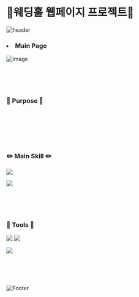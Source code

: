 # :carousel_horse:웨딩홀&nbsp;웹페이지&nbsp;프로젝트:carousel_horse:
![header](https://capsule-render.vercel.app/api?type=waving&color=auto&height=300&section=header&text=LUNA&fontSize=80)


### <li>Main&nbsp;Page</li>
![image](https://user-images.githubusercontent.com/93702328/162648616-0237c121-4ead-4c76-af8a-4a256c26238b.png)
</br></br></br></br></br>


### :pushpin:&nbsp;Purpose&nbsp;:pushpin: 
</br></br></br></br></br>



### :pencil2:&nbsp;Main&nbsp;Skill&nbsp;:pencil2:

<img src="https://camo.githubusercontent.com/5521c01b150bd8e7a7c23ea3974b5ea8ac776e920e838d1ca73f491c9f2ed7d8/68747470733a2f2f696d672e736869656c64732e696f2f62616467652f537072696e6720426f6f742d3644423333463f7374796c653d26666c61742d737175617265266c6f676f3d537072696e67426f6f74266c6f676f436f6c6f723d7768697465" data-canonical-src="https://img.shields.io/badge/Spring Boot-6DB33F?style=&amp;flat-square&amp;logo=SpringBoot&amp;logoColor=white" style="max-width: 100%;">

<img src="https://camo.githubusercontent.com/373d4fa9ba9245d811336f29bdca4617c00739b772ec8f2ef6ed0f9e7a42e81d/68747470733a2f2f696d672e736869656c64732e696f2f62616467652f4d7953514c2d3434373941313f7374796c653d666c61742d737175617265266c6f676f3d4d7953514c266c6f676f436f6c6f723d7768697465" data-canonical-src="https://img.shields.io/badge/MySQL-4479A1?style=flat-square&amp;logo=MySQL&amp;logoColor=white" style="max-width: 100%;"></br></br></br></br></br>



### :triangular_ruler:&nbsp;Tools&nbsp;:triangular_ruler:

<img src="https://camo.githubusercontent.com/559725f0cca06215283b12ee9bf65c13d9de0ede1c095dd0410d016e463b4798/68747470733a2f2f696d672e736869656c64732e696f2f62616467652f56697375616c2053747564696f20436f64652d3030374143433f7374796c653d666c61742d737175617265266c6f676f3d56697375616c53747564696f436f6465266c6f676f436f6c6f723d7768697465" data-canonical-src="https://img.shields.io/badge/Visual Studio Code-007ACC?style=flat-square&amp;logo=VisualStudioCode&amp;logoColor=white" style="max-width: 100%;">

<img src="https://camo.githubusercontent.com/93bc423ef5afc1d96da90ee44d05f6c78b91ca2ec911926b4d4536077da51850/68747470733a2f2f696d672e736869656c64732e696f2f62616467652f476974204875622d3138313731373f7374796c653d666c61742d737175617265266c6f676f3d476974487562266c6f676f436f6c6f723d7768697465" data-canonical-src="https://img.shields.io/badge/Git Hub-181717?style=flat-square&amp;logo=GitHub&amp;logoColor=white" style="max-width: 100%;">

<img src="https://camo.githubusercontent.com/f387e5d62a5ee9af7f5697c412bc3ad3d4efaed6aa22937dc72223a1545dbb68/68747470733a2f2f696d672e736869656c64732e696f2f62616467652f45636c697073652d3243323235353f7374796c653d666c61742d737175617265266c6f676f3d45636c69707365266c6f676f436f6c6f723d7768697465" data-canonical-src="https://img.shields.io/badge/Eclipse-2C2255?style=flat-square&amp;logo=Eclipse&amp;logoColor=white" style="max-width: 100%;"> </br></br></br></br></br>


![Footer](https://capsule-render.vercel.app/api?type=waving&color=auto&height=200&section=footer)
